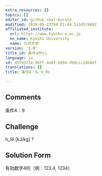 ```yaml
---
extra_resources: {}
topics: []
editor_id: github.cbal-kurata
modified: 2020-09-23T04:01:44.113457409Z
affiliated_institute:
  url: https://www.kyushu-u.ac.jp
  en_name: Kyushu University
  name: 九州大学
version: '1.0'
title_id: 条件a9hri
language: ja
id: d5f83734-9bff-4a6f-b894-d9dccc24b4ef
translations: {}
title: 条件A：9，h_Ri

---
```


## Comments
条件A：9

## Challenge
h_Ri [kJ/kg] ?

## Solution Form
有効数字4桁（例：123.4,  1234）




